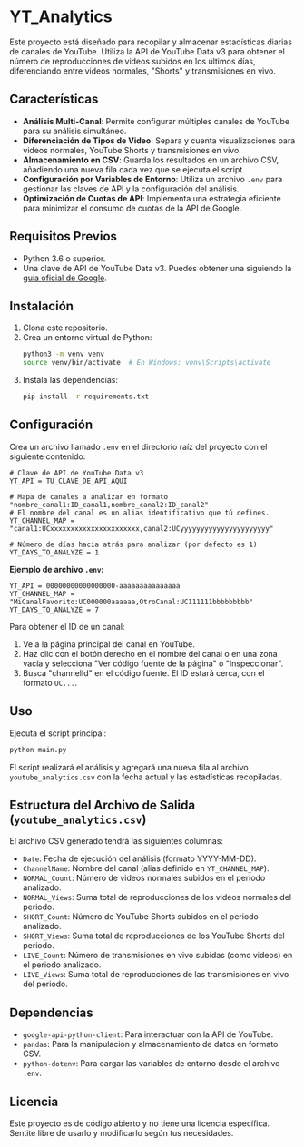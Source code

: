 # YT_Analytics

Este proyecto está diseñado para recopilar y almacenar estadísticas diarias de canales de YouTube. Utiliza la API de YouTube Data v3 para obtener el número de reproducciones de videos subidos en los últimos días, diferenciando entre videos normales, "Shorts" y transmisiones en vivo.

## Características

- **Análisis Multi-Canal**: Permite configurar múltiples canales de YouTube para su análisis simultáneo.
- **Diferenciación de Tipos de Video**: Separa y cuenta visualizaciones para videos normales, YouTube Shorts y transmisiones en vivo.
- **Almacenamiento en CSV**: Guarda los resultados en un archivo CSV, añadiendo una nueva fila cada vez que se ejecuta el script.
- **Configuración por Variables de Entorno**: Utiliza un archivo `.env` para gestionar las claves de API y la configuración del análisis.
- **Optimización de Cuotas de API**: Implementa una estrategia eficiente para minimizar el consumo de cuotas de la API de Google.

## Requisitos Previos

- Python 3.6 o superior.
- Una clave de API de YouTube Data v3. Puedes obtener una siguiendo la [guía oficial de Google](https://developers.google.com/youtube/registering_an_application).

## Instalación

1. Clona este repositorio.
2. Crea un entorno virtual de Python:
   ```bash
   python3 -m venv venv
   source venv/bin/activate  # En Windows: venv\Scripts\activate
   ```
3. Instala las dependencias:
   ```bash
   pip install -r requirements.txt
   ```

## Configuración

Crea un archivo llamado `.env` en el directorio raíz del proyecto con el siguiente contenido:

```env
# Clave de API de YouTube Data v3
YT_API = TU_CLAVE_DE_API_AQUI

# Mapa de canales a analizar en formato "nombre_canal1:ID_canal1,nombre_canal2:ID_canal2"
# El nombre del canal es un alias identificativo que tú defines.
YT_CHANNEL_MAP = "canal1:UCxxxxxxxxxxxxxxxxxxxxxx,canal2:UCyyyyyyyyyyyyyyyyyyyyyy"

# Número de días hacia atrás para analizar (por defecto es 1)
YT_DAYS_TO_ANALYZE = 1
```

**Ejemplo de archivo `.env`:**

```env
YT_API = 00000000000000000-aaaaaaaaaaaaaaa
YT_CHANNEL_MAP = "MiCanalFavorito:UC000000aaaaaa,OtroCanal:UC111111bbbbbbbbb"
YT_DAYS_TO_ANALYZE = 7
```

Para obtener el ID de un canal:
1. Ve a la página principal del canal en YouTube.
2. Haz clic con el botón derecho en el nombre del canal o en una zona vacía y selecciona "Ver código fuente de la página" o "Inspeccionar".
3. Busca "channelId" en el código fuente. El ID estará cerca, con el formato `UC...`.

## Uso

Ejecuta el script principal:

```bash
python main.py
```

El script realizará el análisis y agregará una nueva fila al archivo `youtube_analytics.csv` con la fecha actual y las estadísticas recopiladas.

## Estructura del Archivo de Salida (`youtube_analytics.csv`)

El archivo CSV generado tendrá las siguientes columnas:

- `Date`: Fecha de ejecución del análisis (formato YYYY-MM-DD).
- `ChannelName`: Nombre del canal (alias definido en `YT_CHANNEL_MAP`).
- `NORMAL_Count`: Número de videos normales subidos en el periodo analizado.
- `NORMAL_Views`: Suma total de reproducciones de los videos normales del periodo.
- `SHORT_Count`: Número de YouTube Shorts subidos en el periodo analizado.
- `SHORT_Views`: Suma total de reproducciones de los YouTube Shorts del periodo.
- `LIVE_Count`: Número de transmisiones en vivo subidas (como videos) en el periodo analizado.
- `LIVE_Views`: Suma total de reproducciones de las transmisiones en vivo del periodo.

## Dependencias

- `google-api-python-client`: Para interactuar con la API de YouTube.
- `pandas`: Para la manipulación y almacenamiento de datos en formato CSV.
- `python-dotenv`: Para cargar las variables de entorno desde el archivo `.env`.

## Licencia

Este proyecto es de código abierto y no tiene una licencia específica. Sentite libre de usarlo y modificarlo según tus necesidades.
